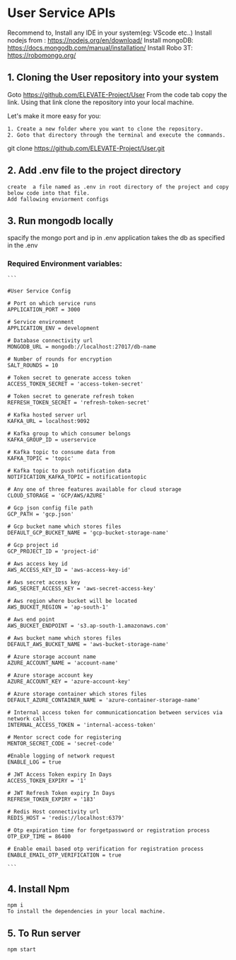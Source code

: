 # User Service APIs

Recommend to,
Install any IDE in your system(eg: VScode etc..)
Install nodejs from : https://nodejs.org/en/download/
Install mongoDB: https://docs.mongodb.com/manual/installation/
Install Robo 3T: ​​https://robomongo.org/

## 1. Cloning the User repository into your system

Goto https://github.com/ELEVATE-Project/User From the code tab copy the link. Using that link clone the repository into your local machine.

Let's make it more easy for you:

    1. Create a new folder where you want to clone the repository.
    2. Goto that directory through the terminal and execute the commands.

git clone https://github.com/ELEVATE-Project/User.git

## 2. Add .env file to the project directory

    create  a file named as .env in root directory of the project and copy below code into that file.
    Add fallowing enviorment configs

## 3. Run mongodb locally

spacify the mongo port and ip in .env
application takes the db as specified in the .env

### Required Environment variables:

````
```

#User Service Config

# Port on which service runs
APPLICATION_PORT = 3000

# Service environment
APPLICATION_ENV = development

# Database connectivity url
MONGODB_URL = mongodb://localhost:27017/db-name

# Number of rounds for encryption
SALT_ROUNDS = 10

# Token secret to generate access token
ACCESS_TOKEN_SECRET = 'access-token-secret'

# Token secret to generate refresh token
REFRESH_TOKEN_SECRET = 'refresh-token-secret'

# Kafka hosted server url
KAFKA_URL = localhost:9092

# Kafka group to which consumer belongs
KAFKA_GROUP_ID = userservice

# Kafka topic to consume data from
KAFKA_TOPIC = 'topic'

# Kafka topic to push notification data
NOTIFICATION_KAFKA_TOPIC = notificationtopic

# Any one of three features available for cloud storage
CLOUD_STORAGE = 'GCP/AWS/AZURE'

# Gcp json config file path
GCP_PATH = 'gcp.json'

# Gcp bucket name which stores files
DEFAULT_GCP_BUCKET_NAME = 'gcp-bucket-storage-name'

# Gcp project id
GCP_PROJECT_ID = 'project-id'

# Aws access key id
AWS_ACCESS_KEY_ID = 'aws-access-key-id'

# Aws secret access key
AWS_SECRET_ACCESS_KEY = 'aws-secret-access-key'

# Aws region where bucket will be located
AWS_BUCKET_REGION = 'ap-south-1'

# Aws end point
AWS_BUCKET_ENDPOINT = 's3.ap-south-1.amazonaws.com'

# Aws bucket name which stores files
DEFAULT_AWS_BUCKET_NAME = 'aws-bucket-storage-name'

# Azure storage account name
AZURE_ACCOUNT_NAME = 'account-name'

# Azure storage account key
AZURE_ACCOUNT_KEY = 'azure-account-key'

# Azure storage container which stores files
DEFAULT_AZURE_CONTAINER_NAME = 'azure-container-storage-name'

# Internal access token for communicationcation between services via network call
INTERNAL_ACCESS_TOKEN = 'internal-access-token'

# Mentor screct code for registering
MENTOR_SECRET_CODE = 'secret-code'

#Enable logging of network request
ENABLE_LOG = true

# JWT Access Token expiry In Days
ACCESS_TOKEN_EXPIRY = '1'

# JWT Refresh Token expiry In Days
REFRESH_TOKEN_EXPIRY = '183'

# Redis Host connectivity url
REDIS_HOST = 'redis://localhost:6379'

# Otp expiration time for forgetpassword or registration process
OTP_EXP_TIME = 86400

# Enable email based otp verification for registration process
ENABLE_EMAIL_OTP_VERIFICATION = true

```
````

## 4. Install Npm

    npm i
    To install the dependencies in your local machine.

## 5. To Run server

    npm start
